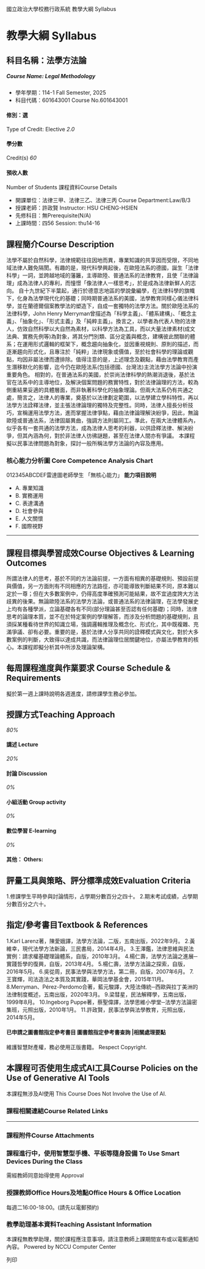 國立政治大學校務行政系統 教學大綱 Syllabus
# 教學大綱 Syllabus
##  科目名稱：法學方法論
#####  Course Name: Legal Methodology
  * 學年學期：114-1 Fall Semester, 2025 
  * 科目代碼：601643001 Course No.601643001


#### 修別：選
Type of Credit: Elective 
_2.0_
#### 學分數
Credit(s)
_60_
#### 預收人數
Number of Students
課程資料Course Details
  * 開課單位：法律三甲、法律三乙、法律三丙 Course Department:Law/B/3 
  * 授課老師：許政賢 Instructor: HSU CHENG-HSIEN 
  * 先修科目：無Prerequisite(N/A)
  * 上課時間：四56 Session: thu14-16


##  課程簡介Course Description
法學不屬於自然科學，法律規範往往因地而異，專業知識的共享因而受限，不同地域法律人難免隔閡。有趣的是，現代科學興起後，在歐陸法系的德國，誕生「法律科學」一詞，並跨越地域的藩籬，主導歐陸、普通法系的法律教育，且使「法律論理」成為法律人的專利，而憧憬「像法律人一樣思考」，於是成為法律新鮮人的志向。
自十九世紀下半葉起，通行於德意志地區的學說彙編學，在法律科學的旗幟下，化身為法學現代化的基礎；同時期普通法系的美國，法學教育同樣心儀法律科學，並在蘭德爾個案教學法的塑造下，自成一套獨特的法學方法。關於歐陸法系的法律科學，John Henry Merryman曾描述為「科學主義」、「體系建構」、「概念主義」、「抽象化」、「形式主義」及「純粹主義」。換言之，以學者為代表人物的法律人，仿效自然科學以大自然為素材，以科學方法為工具，而以大量法律素材(成文法典、實務先例等)為對象，將其分門別類、區分定義與概念，建構彼此關聯的體系；在運用形式邏輯的框架下，概念趨向抽象化，並因重視規則、原則的描述，而逐漸趨向形式化，且專注於「純粹」法律現象或價值，至於社會科學的理論或觀點，均因非屬法律而遭排除。值得注意的是，上述理念及觀點，藉由法學教育而產生潛移默化的影響，迄今仍在歐陸法系(包括德國、台灣法)主流法學方法論中扮演重要角色。
相對的，在普通法系的美國，於崇尚法律科學的熱潮消退後，基於法官在法系中的主導地位，及解決個案問題的務實特性，對於法律論理的方法，較為側重結果妥適的具體層面，而非執著科學化的抽象理論。但兩大法系仍有共通之處，簡言之，法律人的專業，奠基於以法律劃定範圍，以法學建立學科特性，再以法學方法詮釋法律，並主張法律論理的獨特及完整性。同時，法律人擅長分析技巧，宣稱運用法學方法，進而掌握法律爭點，藉由法律論理解決紛爭，因此，無論歐陸或普通法系，法律固屬異曲，強調方法則屬同工。準此，在兩大法律體系內，似乎各有一套共通的法學方法，成為法律人思考的利器，以供詮釋法律、解決紛爭，但其內涵為何，對於非法律人彷彿謎題，甚至在法律人間亦有爭議。 本課程擬以民事法律問題為對象，探討一般所稱法學方法論的內容及應用。
###  核心能力分析圖 Core Competence Analysis Chart
012345ABCDEF雷達圖老師學生
「無核心能力」 
**能力項目說明**
  * A. 專業知識
  * B. 實務運用
  * C. 表達溝通
  * D. 社會參與
  * E. 人文關懷
  * F. 國際視野


* * *
##  課程目標與學習成效Course Objectives & Learning Outcomes 
所謂法律人的思考，基於不同的方法論前提，一方面有相異的基礎規則、預設前提與價值，另一方面則有不同相應的方法路徑，亦可能導致判斷結果不同，原本難以定於一尊；但在大多數案例中，仍得高度準確預測可能結果，故不宜過度誇大方法歧異的後果。無論歐陸法系的法學方法論，或普通法系的法律論理，在法學發展史上均有各種學派，立論基礎各有不同(部分理論甚至否認有任何基礎)；同時，法律思考的論理本質，並不在於特定案例的學理解答，而涉及分析問題的基礎規則，且須採某種看待世界的知識立場，強調邏輯推理及概念化、形式化，其中既複雜、充滿爭議、卻有必要。重要的是，基於法律人分享共同的詮釋模式與文化，對於大多數案例的判斷，大致得以達成共識，而法律論理位居關鍵地位，亦屬法學教育的核心。本課程即擬分析其中所涉及理論架構。
##  每周課程進度與作業要求 Course Schedule & Requirements
擬於第一週上課時說明各週進度，請修課學生務必參加。
##  授課方式Teaching Approach
_80%_
####  講述 Lecture
_20%_
####  討論 Discussion
_0%_
####  小組活動 Group activity
_0%_
####  數位學習 E-learning
_0%_
####  其他： Others:
##  評量工具與策略、評分標準成效Evaluation Criteria
1.修課學生平時參與討論情形，占學期分數百分之四十。
2.期末考試成績，占學期分數百分之六十。
##  指定/參考書目Textbook & References
1.Karl Larenz著，陳愛娥譯，法學方法論，二版，五南出版，2022年9月。
2.黃維幸，現代法學方法新論，三民書局，2014年4月。
3.王澤鑑，法律思維與民法實例：請求權基礎理論體系，自版，2010年3月。
4.楊仁壽，法學方法論之進展─實踐哲學的復興，自版，2013年4月。
5.楊仁壽，法學方法論之探索，自版，2016年5月。
6.吳從周，民事法學與法學方法，第二冊，自版，2007年6月。
7.王寶輝，司法造法之本質及其實踐，華岡法學基金會，2015年11月。
8.Merryman、Pérez-Perdomo合著，藍元駿譯，大陸法傳統─西歐與拉丁美洲的法律制度概述，五南出版，2020年3月。
9.梁彗星，民法解釋學，五南出版，1999年8月。
10.Ingeborg Puppe著，蔡聖偉譯，法學思維小學堂─法學方法論密集班，元照出版，2010年1月。
11.許政賢，民事法學與法學教育，元照出版，2014年5月。
####  已申請之圖書館指定參考書目  圖書館指定參考書查詢 |相關處理要點
維護智慧財產權，務必使用正版書籍。 Respect Copyright.
##  本課程可否使用生成式AI工具Course Policies on the Use of Generative AI Tools
本課程無涉及AI使用 This Course Does Not Involve the Use of AI.
###  課程相關連結Course Related Links
* * *
###  課程附件Course Attachments
###  課程進行中，使用智慧型手機、平板等隨身設備 To Use Smart Devices During the Class
需經教師同意始得使用  Approval
###  授課教師Office Hours及地點Office Hours & Office Location
每週二16:00-18:00。(請先以電郵預約)
###  教學助理基本資料Teaching Assistant Information
本課程無教學助理，關於課程應注意事項，請注意教師上課期間宣布或以電郵通知內容。
Powered by NCCU Computer Center
  
列印
